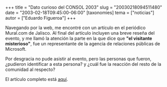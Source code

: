 +++
title = "Dato curioso del CONSOL 2003"
slug = "20030218094511480"
date = "2003-02-18T09:45:00-06:00"
[taxonomies]
tema = ["noticias"]
autor = ["Eduardo Figueroa"]
+++

Navegando por la web, me encontré con un artículo en el periódico
Mural.com de Jalisco. Al final del artículo incluyen una breve reseña
del evento, y me llamó la atención la parte en la que dice que **"el
visitante misterioso"**, fue un representante de la agencia de
relaciones públicas de Microsoft.

Por desgracia no pude asistir al evento, pero las personas que fueron,
¿pudieron identificar a esta persona? y ¿cuál fue la reacción del resto
de la comunidad al respecto?

El artículo completo está
[aquí](http://www.mural.com/tecnologia/articulo/242866/default.htm).

